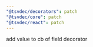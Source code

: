 ```yaml
---
"@tsvdec/decorators": patch
"@tsvdec/core": patch
"@tsvdec/react": patch
---
```


add value to cb of field decorator
